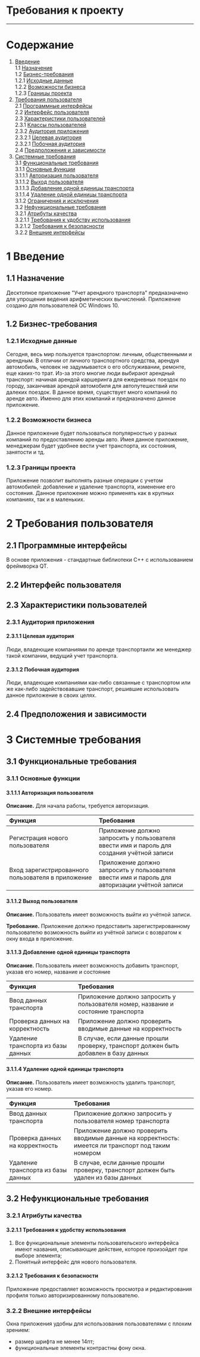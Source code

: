# Требования к проекту
---

# Содержание
1. [Введение](#intro)  
1.1 [Назначение](#appointment)  
1.2 [Бизнес-требования](#business_requirements)  
1.2.1 [Исходные данные](#initial_data)  
1.2.2 [Возможности бизнеса](#business_opportunities)  
1.2.3 [Границы проекта](#project_boundary)  
2. [Требования пользователя](#user_requirements)  
2.1 [Программные интерфейсы](#software_interfaces)  
2.2 [Интерфейс пользователя](#user_interface)  
2.3 [Характеристики пользователей](#user_specifications)  
2.3.1 [Классы пользователей](#user_classes)  
2.3.2 [Аудитория приложения](#application_audience)  
2.3.2.1 [Целевая аудитория](#target_audience)  
2.3.2.1 [Побочная аудитория](#collateral_audience)  
2.4 [Предположения и зависимости](#assumptions_and_dependencies)  
3. [Системные требования](#system_requirements)  
3.1 [Функциональные требования](#functional_requirements)  
3.1.1 [Основные функции](#main_functions)  
3.1.1.1 [Авторизация пользователя](#login_user)  
3.1.1.2 [Выход пользователя](#logout_user)  
3.1.1.3 [Добавление одной единицы транспорта](#add_vehicle)  
3.1.1.4 [Удаление одной единицы транспорта](#dell_vehicle)  
3.1.2 [Ограничения и исключения](#restrictions_and_exclusions)  
3.2 [Нефункциональные требования](#non-functional_requirements)  
3.2.1 [Атрибуты качества](#quality_attributes)  
3.2.1.1 [Требования к удобству использования](#requirements_for_ease_of_use)  
3.2.1.2 [Требования к безопасности](#security_requirements)   
3.2.2 [Внешние интерфейсы](#external_interfaces)   

<a name="intro"/>

# 1 Введение

<a name="appointment"/>

## 1.1 Назначение
Десктопное приложение "Учет арендного транспорта" предназначено для упрощения ведения арифметических вычислений. Приложение создано для пользователей ОС Windows 10.

<a name="business_requirements"/>

## 1.2 Бизнес-требования

<a name="initial_data"/>

### 1.2.1 Исходные данные
Сегодня, весь мир пользуется транспортом: личным, общественными и арендным. В отличии от личного транспортного средства, арендуя автомобиль, человек не задумывается о его обслуживании, ремонте, еще каких-то трат. Из-за этого многие люди выбирают арендный транспорт: начиная арендой каршеринга для ежедневных поездок по городу, заканчивая арендой автомобиля для автопутешествий или далеких поездок. В данное время, существует много компаний по аренде авто. Именно для этих компаний и предназначено данное приложение.


<a name="business_opportunities"/>

### 1.2.2 Возможности бизнеса
Данное приложение будет пользоваться популярностью у разных компаний по предоставлению аренды авто. Имея данное приложение, менеджерам будет удобнее вести учет транспорта, их состояния, занятости и тд.

<a name="project_boundary"/>

### 1.2.3 Границы проекта
Приложение позволит выполнять разные операции с учетом автомобилей: добавление и удаление транспорта, изменение его состояния. Данное приложение можно применять как в крупных компаниях, так и в маленьких.

<a name="user_requirements"/>

# 2 Требования пользователя

<a name="software_interfaces"/>

## 2.1 Программные интерфейсы
В основе приложения - стандартные библиотеки C++ с использованием фреймворка QT. 

<a name="user_interface"/>

## 2.2 Интерфейс пользователя
<a name="user_specifications"/>

## 2.3 Характеристики пользователей

<a name="user_classes"/>

### 2.3.1 Аудитория приложения

<a name="target_audience"/>

#### 2.3.1.1 Целевая аудитория
Люди, владеющие компаниями по аренде транспортаили же менеджер такой компании, ведущий учет транспорта. 

<a name="collateral_audience"/>

#### 2.3.1.2 Побочная аудитория
Люди, владеющие компаниями как-либо связанные с транспортом или же как-либо задействовавшие транспорт, решившие использовать данное приложение в своих целях.

<a name="assumptions_and_dependencies"/>

## 2.4 Предположения и зависимости


<a name="system_requirements"/>

# 3 Системные требования

<a name="functional_requirements"/>

## 3.1 Функциональные требования

<a name="main_functions"/>

### 3.1.1 Основные функции

<a name="login_user"/>

#### 3.1.1.1 Авторизация пользователя
**Описание.** Для начала работы, требуется авторизация.

| Функция | Требования | 
|:---|:---|
| Регистрация нового пользователя | Приложение должно запросить у пользователя ввести имя и пароль для создания учётной записи |
| Вход зарегистрированного пользователя в приложение | Приложение должно запросить у пользователя ввести имя и пароль для авторизации учётной записи |

<a name="logout_user"/>

#### 3.1.1.2 Выход пользователя

**Описание.** Пользователь имеет возможность выйти из учётной записи.

**Требование.** Приложение должно предоставить зарегистрированному пользователю возможность выйти из учётной записи с возвратом к окну входа в приложение.

<a name="add_vehicle"/>

#### 3.1.1.3 Добавление одной единицы транспорта
**Описание.** Пользователь имеет возможность добавить транспорт, указав его номер, название и состояние
 
| Функция | Требования | 
|:---|:---|
| Ввод данных транспорта | Приложение должно запросить у пользователя номер, название и состояние транспорта |
| Проверка данных на корректность | Приложение должно проверить вводимые данные на корректность |
| Удаление транспорта из базы данных | В случае, если данные прошли проверку, транспорт должен быть добавлен в базу данных |


<a name="dell_vehicle"/>

#### 3.1.1.4 Удаление одной единицы транспорта
**Описание.** Пользователь имеет возможность удалить транспорт, указав его номер.
 
| Функция | Требования | 
|:---|:---|
| Ввод данных транспорта | Приложение должно запросить у пользователя номер транспорта |
| Проверка данных на корректность | Приложение должно проверить вводимые данные на корректность: имеется ли транспорт под таким номером |
| Удаление транспорта из базы данных | В случае, если данные прошли проверку, транспорт должен быть удален из базы данных |


<a name="non-functional_requirements"/>

## 3.2 Нефункциональные требования

<a name="quality_attributes"/>

### 3.2.1 Атрибуты качества

<a name="requirements_for_ease_of_use"/>

#### 3.2.1.1 Требования к удобству использования
1. Все функциональные элементы пользовательского интерфейса имеют названия, описывающие действие, которое произойдет при выборе элемента;
2. Понятный интерфейс для нового пользователя.

<a name="security_requirements"/>

#### 3.2.1.2 Требования к безопасности
Приложение предоставляет возможность просмотра и редактирования профиля только авторизированному пользователю.


<a name="external_interfaces"/>

### 3.2.2 Внешние интерфейсы
Окна приложения удобны для использования пользователями с плохим зрением:
  * размер шрифта не менее 14пт;
  * функциональные элементы контрастны фону окна.

